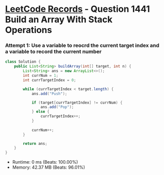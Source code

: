 # [LeetCode Records](../../README.md) - Question 1441 Build an Array With Stack Operations

### Attempt 1: Use a variable to reocrd the current target index and a variable to record the current number
```java
class Solution {
    public List<String> buildArray(int[] target, int n) {
        List<String> ans = new ArrayList<>();
        int currNum = 1;
        int currTargetIndex = 0;

        while (currTargetIndex < target.length) {
            ans.add("Push");

            if (target[currTargetIndex] != currNum) {
                ans.add("Pop");
            } else {
                currTargetIndex++;
            }
            
            currNum++;
        }

        return ans;
    }
}
```
- Runtime: 0 ms (Beats: 100.00%)
- Memory: 42.37 MB (Beats: 96.01%)

<br>
